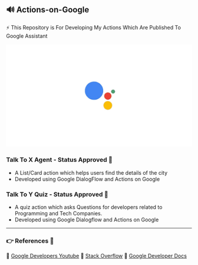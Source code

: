 ## 🔊 Actions-on-Google
⚡ This Repository is For Developing My Actions Which Are Published To Google Assistant

![image](https://github.com/thedevilx/Actions-on-Google/blob/master/Assets/Google.gif)

### Talk To X Agent - Status Approved 🔰
- A List/Card action which helps users find the details of the city
- Developed using Google DialogFlow and Actions on Google

### Talk To Y Quiz - Status Approved 🔰
- A quiz action which asks Questions for developers related to Programming and Tech Companies.
- Developed using Google Dialogflow and Actions on Google

<hr>

###  👉 References 🔹

🔹 [Google Developers Youtube](https://www.youtube.com/watch?v=ADD-rvsS5z4&t=626s)
🔹 [Stack Overflow](https://stackoverflow.com/questions/53246705/clickable-response-such-as-a-button-in-dialgflow)
🔹 [Google Developer Docs](https://developers.google.com/assistant/app/overview)
